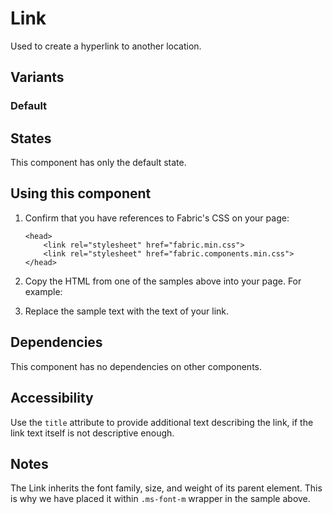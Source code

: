 # Link
Used to create a hyperlink to another location.

## Variants

### Default
<!----
{{> Link props=LinkModels.basic }}
---->
<!---i
![Link example](https://raw.githubusercontent.com/OfficeDev/office-ui-fabric-js/master/ghdocs/component_images/Link-default.png)
i--->

## States
This component has only the default state.

## Using this component
1. Confirm that you have references to Fabric's CSS on your page:
    ```
    <head>
        <link rel="stylesheet" href="fabric.min.css">
        <link rel="stylesheet" href="fabric.components.min.css">
    </head>
    ```
2. Copy the HTML from one of the samples above into your page. For example:
<!---
<pre>
    <code>
{{renderPartialPre "Link" "LinkExample" LinkModels.basic false}}
    </code>
</pre>
--->
3. Replace the sample text with the text of your link.

## Dependencies
This component has no dependencies on other components.

## Accessibility
Use the `title` attribute to provide additional text describing the link, if the link text itself is not descriptive enough.

## Notes
The Link inherits the font family, size, and weight of its parent element. This is why we have placed it within `.ms-font-m` wrapper in the sample above.
